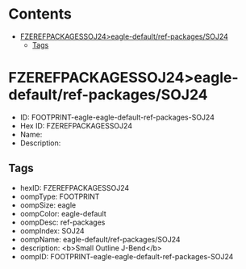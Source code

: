 



Contents
========

* [FZEREFPACKAGESSOJ24>eagle-default/ref-packages/SOJ24](#fzerefpackagessoj24eagle-defaultref-packagessoj24)
	* [Tags](#tags)

# FZEREFPACKAGESSOJ24>eagle-default/ref-packages/SOJ24

- ID: FOOTPRINT-eagle-eagle-default-ref-packages-SOJ24
- Hex ID: FZEREFPACKAGESSOJ24
- Name: 
- Description: 

## Tags

- hexID: FZEREFPACKAGESSOJ24
- oompType: FOOTPRINT
- oompSize: eagle
- oompColor: eagle-default
- oompDesc: ref-packages
- oompIndex: SOJ24
- oompName: eagle-default/ref-packages/SOJ24
- description: &lt;b&gt;Small Outline J-Bend&lt;/b&gt;
- oompID: FOOTPRINT-eagle-eagle-default-ref-packages-SOJ24
